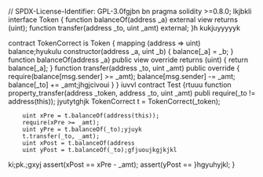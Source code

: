 


// SPDX-License-Identifier: GPL-3.0fgjbn bn
pragma solidity >=0.8.0;
lkjbkli
interface Token {
    function balanceOf(address _a) external view returns (uint);
    function transfer(address _to, uint _amt) external;
}h kukjuyyyyyk

contract TokenCorrect is Token {
    mapping (address => uint) balance;hyukulu
    constructor(address _a, uint _b) {
        balance[_a] = _b;
    }
    function balanceOf(address _a) public view override returns (uint) {
        return balance[_a];
    }
    function transfer(address _to, uint _amt) public override {
        require(balance[msg.sender] >= _amt);
        balance[msg.sender] -= _amt;
        balance[_to] += _amt;jhgjcivoui
    }
}
iuvvl
contract Test {rtuuu
    function property_transfer(address _token, address _to, uint _amt) publi
        require(_to != address(this));
jyutytghjk
        TokenCorrect t = TokenCorrect(_token);

        uint xPre = t.balanceOf(address(this));
        require(xPre >= _amt);
        uint yPre = t.balanceOf(_to);yjuyk
        t.transfer(_to, _amt);
        uint xPost = t.balanceOf(address
        uint yPost = t.balanceOf(_to);gfjuoujkgjkjkl
ki;pk.;gxyj
        assert(xPost == xPre - _amt);
        assert(yPost ==
    }hgyuhyjkl;
}
